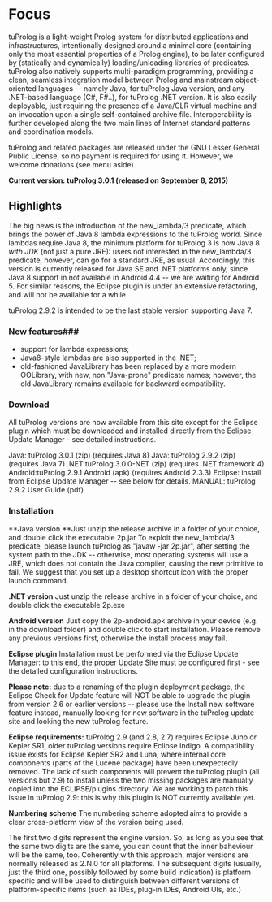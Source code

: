 # **Focus** #

tuProlog is a light-weight Prolog system for distributed applications and infrastructures, intentionally designed around a minimal core (containing only the most essential properties of a Prolog engine), to be later configured by (statically and dynamically) loading/unloading libraries of predicates. tuProlog also natively supports multi-paradigm programming, providing a clean, seamless integration model between Prolog and mainstream object-oriented languages -- namely Java, for tuProlog Java version, and any .NET-based language (C#, F#..), for tuProlog .NET version. It is also easily deployable, just requiring the presence of a Java/CLR virtual machine and an invocation upon a single self-contained archive file. Interoperability is further developed along the two main lines of Internet standard patterns and coordination models.

tuProlog and related packages are released under the GNU Lesser General Public License, so no payment is required for using it. However, we welcome donations (see menu aside).

**Current version: tuProlog 3.0.1 (released on September 8, 2015)**

## **Highlights** ##

The big news is the introduction of the new_lambda/3 predicate, which brings the power of Java 8 lambda expressions to the tuProlog world. Since lambdas require Java 8, the minimum platform for tuProlog 3 is now Java 8 *with JDK* (not just a pure JRE): users not interested in the new_lambda/3 predicate, however, can go for a standard JRE, as usual. 
Accordingly, this version is currently released for Java SE and .NET platforms only, since Java 8 support in not available in Android 4.4 -- we are waiting for Android 5. For similar reasons, the Eclipse plugin is under an extensive refactoring, and will not be available for a while

tuProlog 2.9.2 is intended to be the last stable version supporting Java 7.

### **New features**###
* support for lambda expressions;
* Java8-style lambdas are also supported in the .NET;
* old-fashioned JavaLibrary has been replaced by a more modern OOLibrary, with new, non "Java-prone" predicate names; however, the old JavaLibrary remains available for backward compatibility.

### **Download** ###
All tuProlog versions are now available from this site
except for the Eclipse plugin which must be downloaded and installed directly from the Eclipse Update Manager - see detailed instructions.

Java: tuProlog 3.0.1 (zip) (requires Java 8)
Java: tuProlog 2.9.2 (zip) (requires Java 7)
.NET:tuProlog 3.0.0-NET (zip) (requires .NET framework 4)
Android:tuProlog 2.9.1 Android (apk) (requires Android 2.3.3)
Eclipse:  install from Eclipse Update Manager -- see below for details.
MANUAL: tuProlog 2.9.2 User Guide (pdf)

### **Installation** ###

**Java version
**Just unzip the release archive in a folder of your choice, and double click the executable 2p.jar To exploit the new_lambda/3 predicate, please launch tuProlog as "javaw -jar 2p.jar", after setting the system path to the JDK -- otherwise, most operating systems will use a JRE, which does not contain the Java compiler, causing the new primitive to fail. We suggest that you set up a desktop shortcut icon with the proper launch command.

**.NET version**
Just unzip the release archive in a folder of your choice, and double click the executable 2p.exe

**Android version**
Just copy the 2p-android.apk archive in your device (e.g. in the download folder) and double click to start installation. Please remove any previous versions first, otherwise the install process may fail.

**Eclipse plugin**
Installation must be performed via the Eclipse Update Manager: to this end, the proper Update Site must be configured first - see the detailed configuration instructions.

**Please note:** due to a renaming of the plugin deployment package, the Eclipse Check for Update feature will NOT be able to upgrade the plugin from version 2.6 or earlier versions -- please use the Install new software feature instead, manually looking for new software in the tuProlog update site and looking the new tuProlog feature.

**Eclipse requirements:** tuProlog 2.9 (and 2.8, 2.7) requires Eclipse Juno or Kepler SR1, older tuProlog versions require Eclipse Indigo. A compatibility issue exists for Eclipse Kepler SR2 and Luna, where internal core components (parts of the Lucene package) have been unexpectedly removed. The lack of such components will prevent the tuProlog plugin (all versions but 2.9) to install unless the two missing packages are manually copied into the ECLIPSE/plugins directory. We are working to patch this issue in tuProlog 2.9: this is why this plugin is NOT currently available yet.

**Numbering scheme**
The numbering scheme adopted aims to provide a clear cross-platform view of the version being used.

The first two digits represent the engine version. So, as long as you see that the same two digits are the same, you can count that the inner baheviour will be the same, too.
Coherently with this approach, major versions are normally released as 2.N.0 for all platforms.
The subsequent digits (usually, just the third one, possibly followed by some build indication) is platform specific and will be used to distinguish between different versions of platform-specific items (such as IDEs, plug-in IDEs, Android UIs, etc.)